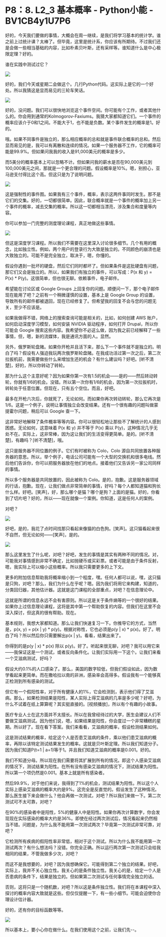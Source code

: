 # P8：8. L2_3 基本概率 - Python小能 - BV1CB4y1U7P6

好的，今天我们要做的事情，大概会在周一继续，是我们将学习基本的统计学。谁之前上过统计课？太棒了。但毕竟，这里是统计系，你应该有所期待。不过我们还是会做一些相当基础的内容，比如朴素贝叶斯，还有采样等。谁知道什么是中心极限定理？好的。

谁在实践中测试过它？

![](img/8a1ca8a532dfd3e849bf340753723add_1.png)

好的，我们今天或星期二会做这个。几行Python代码。这实际上是它的一个好处。所以我猜这是显而易见的三轮车笑话。

![](img/8a1ca8a532dfd3e849bf340753723add_3.png)

好的，没问题。我们可以很快地浏览这个事件空间。你可能有个工作，或者其他什么的。你会用到通常的Kolmogorov-Faxiums。我猜大家都知道它们。一个事件的概率应该介于0和1之间。不能大于1，也不能是负数。某个事件发生的概率是1。好的。

哦。如果不同事件是独立的，那么相应概率的总和就是事件联合概率的总和。然后显而易见的是，我可以有离散和连续的情况。如果一个服务器不工作，它的概率可能是99.9%。但如果问我我的收入是91,000美元的概率是多少。

而5美分的概率基本上可以忽略不计。但如果问我的薪水是否在90,000美元到100,000美元之间，那就是一个更合理的问题。假设概率是10%。嗯，别担心，亚马逊支付得比这个高。但这只是为了说明问题。

![](img/8a1ca8a532dfd3e849bf340753723add_5.png)

这是强制性的事件图。如果我有三个事件，概率，表示这两件事同时发生。那不是它们的交集。好的，一切都很简单。因此，联合概率就是一个事件的概率加上另一个事件的概率，减去交集的概率。所以这一切都相当漂亮，涉及集合和度量等内容。

你可以参加一门完整的测度理论课程，真正地做这些事情。

![](img/8a1ca8a532dfd3e849bf340753723add_7.png)

但这是深度学习课程。所以我们不需要在这里深入讨论很多细节。几个有用的概念，比如独立性。例如，两个用户的登录行为大致是独立的。不同颜色的崩溃也是大致独立的。可能不是完全独立，取决于，嗯，你懂的。

假设你遇到一批坏的硬盘，然后它们同时都坏了。但如果条件是这批硬盘有问题，那它们又会是独立的。所以，如果我们有独立的事件，可以写成：P(x 和 y) = P(x) * P(y)。这很简单，但也很无聊。依赖事件，电子邮件。

希望能在讨论区或 Google Groups 上回复你的问题。顺便问一下，那个电子邮件现在能用了吧？之前有一个稍微谨慎的设置，基本上是 Google Group 的设置，导致所有的邮件都被退回，现在已经修复了。但希望我的回复不会与您的问题无关，至少不应该是。

如果我做得不错，网络上的搜索查询可能是相关的，比如，如何创建 AWS 账户，如何启动深度学习模型，如何安装 NVIDIA 驱动程序，如何打开 Drupal，所以你可能会 Google 搜索这些内容。我希望你不必这么做，因为我之前已经解释了一些事情，但，嗯，新的流媒体，我是通讯方面的人。显然。

另外，俄罗斯轮盘赌。如果你开枪并且活下来，那么下一个事件就不是独立的。明白了吗？假设有人强迫我玩两次俄罗斯轮盘赌。在我成功活过第一次之后，第二次拉扳机前，我需要做些什么来增加生还的机会？有什么建议吗？好吧。[听不清楚]，好的，所以你转动了转轮。

那为什么这个主意好呢？因为如果你第一次有1.5的机会——是的——然后转动转轮，你就有1/6的机会。没错。所以第一次你有1/6的机会，因为第一次拉扳机时，转轮处于任意位置。但现在，只有五个空位。而且，好吧。

最多在开枪六次后，你就死了，无论如何。而如果你再次转动转轮，那么它再次是1/6。这是一个例子，说明让事情独立会改变结果。还有一个很有趣的问题叫做蒙提霍尔问题，稍后可以 Google 查一下。

这非常好地解释了条件概率等等内容。你可以很轻松地让那些不了解统计的人感到困惑。无论如何，这意味着 P(x 和 y) 并不等于 P(x) 乘以 P(y)，这种情况几乎无处不在。实际上，这非常棒，因为这让我们的生活变得更简单。是的。[听不清楚]，有趣吗？[听不清楚]，哦。

这只是服务器不同位置的例子。它们有时被称为 Colo，Colo 源自共同放置各种服务器的意思。所以，举个例子，电话公司可能有一个大型的交换机和很多电线。然后他们告诉你，你可以把服务器放在他们的地点。接着他们又告诉另一家公司同样的事情。

所以多个服务器是共同放置的，因此被称为 Colo。是的，抱歉。这是服务器领域的行话，抱歉。现在，让我们做点非常简单的事情，好吗？每个人都知道猫和狗长什么样。好吧。[笑声]，好，那么哪个是猫？哪个是狗？上面的是猫。好的，你看到了切片吧？好的，所以——现在就像一个案例。你知道，这是任何人的案例。

对吧？

![](img/8a1ca8a532dfd3e849bf340753723add_9.png)

好吧，是的，我花了点时间找那只看起来像猫的白色狗。[笑声]。这只猫看起来很不自然，但无论如何——[笑声]，是的。

![](img/8a1ca8a532dfd3e849bf340753723add_11.png)

那么这里发生了什么呢，对吧？好吧，发生的事情是其实有两种不同的情况。对，可能我对事情感到非常不确定，比如抛硬币或买彩票。或者可能是由于条件反射，嗯，我实际上可以缩小这些概率。所以我只需要更多的上下文。

更多的附加信息帮助我将概率缩小到一个程度，嘿。任何人都可以说，嘿，这只猫是只狗，对吧？那么，我们为什么在乎呢？嗯。因为我们将用它来构建，知道的，分类回归器，其他估计器。这就是这门课程的全部重点，对吧？在信息理论中。

这就是所谓的信息永远不会有害原则。所以这是关于条件熵等的一个很好的结果。如果你上过信息理论课程，这将是其中第一个帮助恢复的内容。但我们在这里不会深入探讨，但这真的很有帮助。现在。

基本规则，我想大家都知道。那么让我们快速复习一下。你推导它的方式，当然是，p(x, y) = p(x | y) * p(y)。根据对称性，它也必须是p(y | x) * p(x)。好了。明白了吗？所以然后你只需要解出p(x | y)。看看，结果出来了。

你得到的是p(y | x) * p(x) 除以 p(y)。好了。听起来很无聊，对吧？我可以用它来——我保证这是一个测试，或者反向条件化。让我们实际用一下这个。让我们来看一个艾滋病测试，好吗？

假设大约0.1%的人口感染了。那么，美国的数字较低，但我们假设如此，因为数学看起来更简单。而在撒哈拉以南的非洲，感染率会高得多。假设我有一个能够真正检测到所有感染的测试。

但它有一个假阳性率，对于所有健康人的1%，它会检测到，表示他们得了艾滋病。那么，如果检测结果是阳性，某人实际上得艾滋病的几率是多少呢？好吧，为什么不试着在纸上算算呢？其实挺直接的。[视频播放]，所以有个有趣的小故事。

医疗专业人士在这方面并不太擅长。所以在我曾经待过的大学，医生会建议人们不要做艾滋病测试。因为他们说，嗯，如果结果是阳性，你会度过一个非常糟糕的星期。所以好了。现在看下答案。我们来看看，艾滋病的概率，假设检测结果如何。

这是测试结果的概率，给定这个人是否患艾滋病的条件，乘以他们患艾滋病的概率，再除以该特定测试结果发生的概率。这就是贝叶斯定理。所以我们知道分子。因为我们知道P(t=1 | a=1)等于1。并且我们知道艾滋病的概率是0.001。好的。

我们不知道分母。所以现在我们需要将其扩展到所有的情况。即这个人感染艾滋病的情况下，测试结果为阳性。在所有没有感染艾滋病的情况下，测试结果为阳性。所以第一个项仍然是0.001。基本上就是所有感染者。

然后99.9%，对于他们来说，我得到了1%的机会，测试结果为阳性。所以这个人实际上感染艾滋病的概率大约是9%。这完全是反直觉的。假设发生了这种情况。那么医生接下来会做什么？他会再做一次测试，对吧？所以我们来做一下。第二次测试可不太可靠，对吧？

在90%的感染者中是阳性，5%的健康人中是阳性。如果你再次计算数字，你会发现现在实际感染的概率大约是36%。即使在经过两次测试后，情况看起来仍然相当不错。问题是，为什么我不能用第一次测试两次？毕竟第一次测试非常可靠，对吧？

它检测所有疾病的假阳性率非常低，相对于这个测试。所以为什么我不能用第一次测试两次？有什么想法吗？没错。你完全正确。所以运行两次第一次测试只会给我相同的结果，不管我做多少次，对吧？

而这不是我想要的，对吧？因为我想确保它。可能得到第二个独立的结果。好吧，实际上，我并不关心独立性。我关心的是条件独立性。我关心的是，给定一个人是否患病的条件下，结果是独立的。但如果第二次测试与任何事情完全独立的话。

否则，这将只是一个随机数，对吧？所以这是条件独立性。我们将在本课程中深入探讨的概率内容大致就是这些。但仅仅提醒一下，有一些小细节。可能会迫使你合理设计估计器。

好的，还有你的目标函数等等。

![](img/8a1ca8a532dfd3e849bf340753723add_13.png)

所以基本上，要小心你在做什么。在我们使用这个之前，让我们先--。
